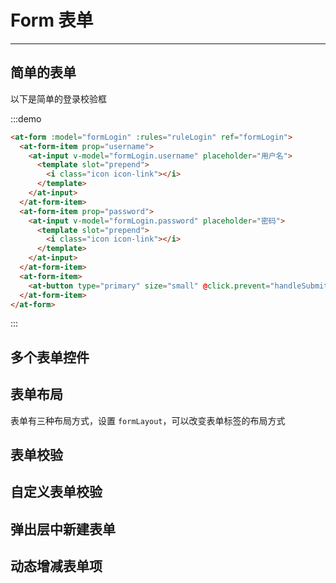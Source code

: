 
# Form 表单

----

## 简单的表单

以下是简单的登录校验框

:::demo

```html
<at-form :model="formLogin" :rules="ruleLogin" ref="formLogin">
  <at-form-item prop="username">
    <at-input v-model="formLogin.username" placeholder="用户名">
      <template slot="prepend">
        <i class="icon icon-link"></i>
      </template>
    </at-input>
  </at-form-item>
  <at-form-item prop="password">
    <at-input v-model="formLogin.password" placeholder="密码">
      <template slot="prepend">
        <i class="icon icon-link"></i>
      </template>
    </at-input>
  </at-form-item>
  <at-form-item>
    <at-button type="primary" size="small" @click.prevent="handleSubmit('formLogin')">登录</at-button>
  </at-form-item>
</at-form>
```

:::

## 多个表单控件

## 表单布局

表单有三种布局方式，设置 `formLayout`，可以改变表单标签的布局方式

## 表单校验

## 自定义表单校验

## 弹出层中新建表单

## 动态增减表单项

<script>
  export default {
    data () {
      return {
        formLogin: {
          username: '',
          password: ''
        },
        ruleLogin: {
          username: [{
            required: true,
            message: '请输入用户名',
            trigger: 'blur'
          }],
          password: [{
            required: true,
            message: '请输入密码',
            trigger: 'blur'
          }, {
            type: 'string',
            min: 6,
            message: '密码长度不能小于6',
            trigger: 'blur'
          }]
        }
      }
    },
    methods: {
      handleSubmit (name) {
        this.$refs[name].validate(valid => {
          if (valid) {
            this.$notify({
              type: 'success',
              message: '提交成功'
            })
          } else {
            this.$notify({
              type: 'error',
              message: '校验失败'
            })
          }
        })
      }
    }
  }
</script>

<style  scoped>
.at-input {
  width: 200px;
}
</style>
